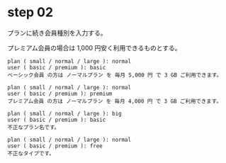 # step 02
プランに続き会員種別を入力する。

プレミアム会員の場合は 1,000 円安く利用できるものとする。

```
plan ( small / normal / large ): normal
user ( basic / premium ): basic
ベーシック会員 の方は ノーマルプラン を 毎月 5,000 円 で 3 GB ご利用できます。
```

```
plan ( small / normal / large ): normal
user ( basic / premium ): premium
プレミアム会員 の方は ノーマルプラン を 毎月 4,000 円 で 3 GB ご利用できます。
```

```
plan ( small / normal / large ): big
user ( basic / premium ): basic
不正なプラン名です。
```

```
plan ( small / normal / large ): normal
user ( basic / premium ): free
不正なタイプです。
```

